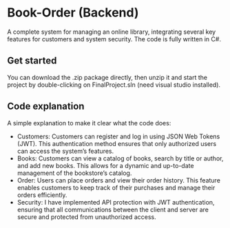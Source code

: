 Book-Order (Backend)
============

A complete system for managing an online library, integrating several key features for customers and system security.
The code is fully written in C#.

## Get started

You can download the .zip package directly, then unzip it and start the project by double-clicking on FinalProject.sln (need visual studio installed).

## Code explanation

A simple explanation to make it clear what the code does:
* Customers: Customers can register and log in using JSON Web Tokens (JWT). This authentication method ensures that only authorized users can access the system’s features.
* Books: Customers can view a catalog of books, search by title or author, and add new books. This allows for a dynamic and up-to-date management of the bookstore’s catalog.
* Order: Users can place orders and view their order history. This feature enables customers to keep track of their purchases and manage their orders efficiently.
* Security: I have implemented API protection with JWT authentication, ensuring that all communications between the client and server are secure and protected from unauthorized access.
